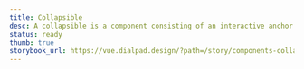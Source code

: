 ```yaml
---
title: Collapsible
desc: A collapsible is a component consisting of an interactive anchor that toggled the expandable/collapsible element.
status: ready
thumb: true
storybook_url: https://vue.dialpad.design/?path=/story/components-collapsible--default
---
```


<code-well-header bgclass="d-bgc-white">
  <div>
    <dt-collapsible
      anchorText="Label 1"
      maxWidth="340px"
      initial-focus-element="first"
      >
      <template #content>
        <div class="d-ta-center d-ba d-bc-orange-400 d-bgc-orange-100 d-bas-dotted d-baw2 d-p8 d-code-small">(content slot)</div>
      </template>
    </dt-collapsible>
    <dt-collapsible
      anchorText="Label 2"
      maxWidth="340px"
      initial-focus-element="first"
    >
      <template #content>
        <div class="d-ta-center d-ba d-bc-orange-400 d-bgc-orange-100 d-bas-dotted d-baw2 d-p8 d-code-small">(content slot)</div>
      </template>
    </dt-collapsible>
  </div>
</code-well-header>
